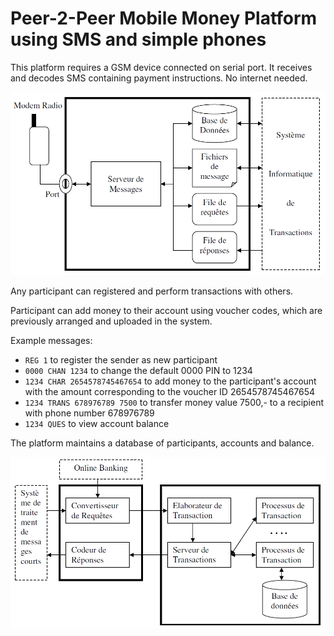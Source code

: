 # Peer-2-Peer Mobile Money Platform using SMS and simple phones

This platform requires a GSM device connected on serial port. It receives and decodes SMS containing payment instructions.  No internet needed.

![](architecture1.png)

Any participant can registered and perform transactions with others. 

Participant can add money to their account using voucher codes, which are previously arranged and uploaded in the system.

Example messages:

* `REG 1` to register the sender as new participant
* `0000 CHAN 1234` to change the default 0000 PIN to 1234
* `1234 CHAR 2654578745467654` to add money to the participant's account with the amount corresponding to the voucher ID 2654578745467654
* `1234 TRANS 678976789 7500` to transfer money value 7500,- to a recipient with phone number 678976789
* `1234 QUES` to view account balance

The platform maintains a database of participants, accounts and balance.

![](architecture2.png)
